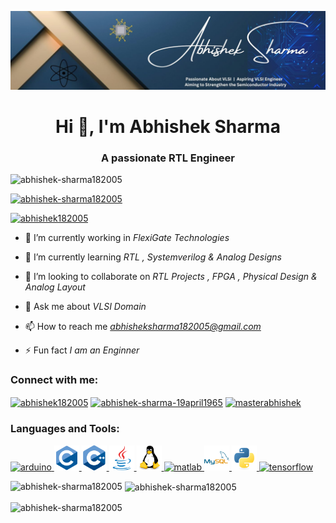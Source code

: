 ![logo](https://github.com/Abhishek-Sharma182005/Abhishek-Sharma182005/blob/main/Abhishek%20Sharma.jpg)


<h1 align="center">Hi 👋, I'm Abhishek Sharma</h1>
<h3 align="center">A passionate RTL Engineer</h3>

<p align="left"> <img src="https://komarev.com/ghpvc/?username=abhishek-sharma182005&label=Profile%20views&color=0e75b6&style=flat" alt="abhishek-sharma182005" /> </p>

<p align="left"> <a href="https://github.com/ryo-ma/github-profile-trophy"><img src="https://github-profile-trophy.vercel.app/?username=abhishek-sharma182005" alt="abhishek-sharma182005" /></a> </p>

<p align="left"> <a href="https://twitter.com/abhishek182005" target="blank"><img src="https://img.shields.io/twitter/follow/abhishek182005?logo=twitter&style=for-the-badge" alt="abhishek182005" /></a> </p>

- 🔭 I’m currently working in *FlexiGate Technologies*

- 🌱 I’m currently learning *RTL , Systemverilog & Analog Designs*

- 👯 I’m looking to collaborate on *RTL Projects , FPGA , Physical Design & Analog Layout*

- 💬 Ask me about *VLSI Domain*

- 📫 How to reach me *abhisheksharma182005@gmail.com*

- ⚡ Fun fact *I am an Enginner*

<h3 align="left">Connect with me:</h3>
<p align="left">
<a href="https://twitter.com/abhishek182005" target="blank"><img align="center" src="https://raw.githubusercontent.com/rahuldkjain/github-profile-readme-generator/master/src/images/icons/Social/twitter.svg" alt="abhishek182005" height="30" width="40" /></a>
<a href="https://linkedin.com/in/abhishek-sharma-19april1965" target="blank"><img align="center" src="https://raw.githubusercontent.com/rahuldkjain/github-profile-readme-generator/master/src/images/icons/Social/linked-in-alt.svg" alt="abhishek-sharma-19april1965" height="30" width="40" /></a>
<a href="https://instagram.com/masterabhishek" target="blank"><img align="center" src="https://raw.githubusercontent.com/rahuldkjain/github-profile-readme-generator/master/src/images/icons/Social/instagram.svg" alt="masterabhishek" height="30" width="40" /></a>
</p>

<h3 align="left">Languages and Tools:</h3>
<p align="left"> <a href="https://www.arduino.cc/" target="_blank" rel="noreferrer"> <img src="https://cdn.worldvectorlogo.com/logos/arduino-1.svg" alt="arduino" width="40" height="40"/> </a> <a href="https://www.cprogramming.com/" target="_blank" rel="noreferrer"> <img src="https://raw.githubusercontent.com/devicons/devicon/master/icons/c/c-original.svg" alt="c" width="40" height="40"/> </a> <a href="https://www.w3schools.com/cpp/" target="_blank" rel="noreferrer"> <img src="https://raw.githubusercontent.com/devicons/devicon/master/icons/cplusplus/cplusplus-original.svg" alt="cplusplus" width="40" height="40"/> </a> <a href="https://www.java.com" target="_blank" rel="noreferrer"> <img src="https://raw.githubusercontent.com/devicons/devicon/master/icons/java/java-original.svg" alt="java" width="40" height="40"/> </a> <a href="https://www.linux.org/" target="_blank" rel="noreferrer"> <img src="https://raw.githubusercontent.com/devicons/devicon/master/icons/linux/linux-original.svg" alt="linux" width="40" height="40"/> </a> <a href="https://www.mathworks.com/" target="_blank" rel="noreferrer"> <img src="https://upload.wikimedia.org/wikipedia/commons/2/21/Matlab_Logo.png" alt="matlab" width="40" height="40"/> </a> <a href="https://www.mysql.com/" target="_blank" rel="noreferrer"> <img src="https://raw.githubusercontent.com/devicons/devicon/master/icons/mysql/mysql-original-wordmark.svg" alt="mysql" width="40" height="40"/> </a> <a href="https://www.python.org" target="_blank" rel="noreferrer"> <img src="https://raw.githubusercontent.com/devicons/devicon/master/icons/python/python-original.svg" alt="python" width="40" height="40"/> </a> <a href="https://www.tensorflow.org" target="_blank" rel="noreferrer"> <img src="https://www.vectorlogo.zone/logos/tensorflow/tensorflow-icon.svg" alt="tensorflow" width="40" height="40"/> </a> </p>

<p><img align="left" src="https://github-readme-stats.vercel.app/api/top-langs?username=abhishek-sharma182005&show_icons=true&locale=en&layout=compact" alt="abhishek-sharma182005" /></p>

<p>&nbsp;<img align="center" src="https://github-readme-stats.vercel.app/api?username=abhishek-sharma182005&show_icons=true&locale=en" alt="abhishek-sharma182005" /></p>

<p><img align="center" src="https://github-readme-streak-stats.herokuapp.com/?user=abhishek-sharma182005&" alt="abhishek-sharma182005" /></p>
<!---
Abhishek-Sharma182005/Abhishek-Sharma182005 is a ✨ special ✨ repository because its `README.md` (this file) appears on your GitHub profile.
You can click the Preview link to take a look at your changes.
--->
